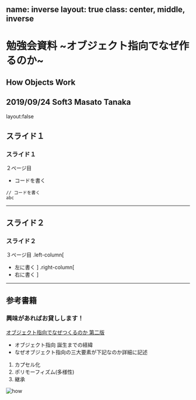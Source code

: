 name: inverse
layout: true
class: center, middle, inverse
---
# 勉強会資料 ~オブジェクト指向でなぜ作るのか~
## How Objects Work

2019/09/24 Soft3 Masato Tanaka
---
layout:false
## スライド１
### スライド１
２ページ目

* コードを書く
```
// コードを書く
abc
```
---
## スライド２
### スライド２
３ページ目
.left-column[
* 左に書く
]
.right-column[
* 右に書く
]

---
## 参考書籍
### 興味があればお貸しします！

[オブジェクト指向でなぜつくるのか 第二版](https://www.amazon.co.jp/%E3%82%AA%E3%83%96%E3%82%B8%E3%82%A7%E3%82%AF%E3%83%88%E6%8C%87%E5%90%91%E3%81%A7%E3%81%AA%E3%81%9C%E3%81%A4%E3%81%8F%E3%82%8B%E3%81%AE%E3%81%8B-%E7%AC%AC2%E7%89%88-%E5%B9%B3%E6%BE%A4-%E7%AB%A0/dp/4822284654)

- オブジェクト指向 誕生までの経緯
- なぜオブジェクト指向の三大要素が下記なのか詳細に記述
1. カプセル化
2. ポリモーフィズム(多様性)
3. 継承

![how](https://github.com/pisa-kun/MarkdownToSlide/blob/gh-pages/img/how.jpg)